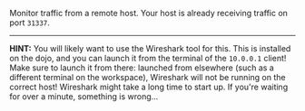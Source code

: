 Monitor traffic from a remote host.
Your host is already receiving traffic on port `31337`.

----
**HINT:**
You will likely want to use the Wireshark tool for this.
This is installed on the dojo, and you can launch it from the terminal of the `10.0.0.1` client!
Make sure to launch it from there: launched from elsewhere (such as a different terminal on the workspace), Wireshark will not be running on the correct host!
Wireshark might take a long time to start up.
If you're waiting for over a minute, something is wrong...
